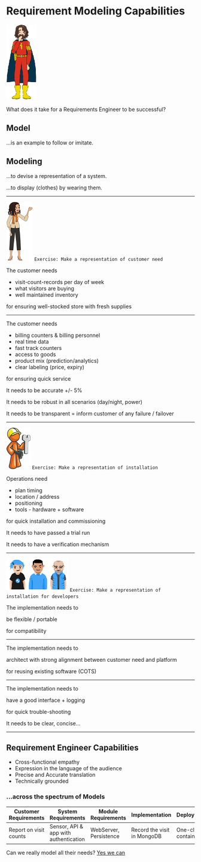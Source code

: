# Requirement Modeling Capabilities

![REbefore](images/engineer-before.png "RE-puzzled")

What does it take for a Requirements Engineer to be successful?

## Model

...is an example to follow or imitate.

## Modeling

...to devise a representation of a system.

...to display (clothes) by wearing them.

---

![storeowner](images/store-owner.png "store-owner")
`Exercise: Make a representation of customer need`

The customer needs

- visit-count-records per day of week
- what visitors are buying
- well maintained inventory

for ensuring well-stocked store with fresh supplies

---

The customer needs

- billing counters & billing personnel
- real time data
- fast track counters
- access to goods
- product mix (prediction/analytics)
- clear labeling (price, expiry)

for ensuring quick service

It needs to be accurate +/- 5%

It needs to be robust in all scenarios (day/night, power)

It needs to be transparent = inform customer of any failure / failover

---

![operations](images/operations.png)
`Exercise: Make a representation of installation`

Operations need

- plan timing
- location / address
- positioning
- tools - hardware + software

for quick installation and commissioning

It needs to have passed a trial run

It needs to have a verification mechanism

---

![developers](images/developers.png)
`Exercise: Make a representation of installation for developers`

The implementation needs to

be flexible / portable

for compatibility

---

The implementation needs to

architect with strong alignment between customer need and platform

for reusing existing software (COTS)

---

The implementation needs to

have a good interface + logging

for quick trouble-shooting

It needs to be clear, concise...

---

## Requirement Engineer Capabilities

- Cross-functional empathy
- Expression in the language of the audience
- Precise and Accurate translation
- Technically grounded

### ...across the spectrum of Models

<!-- markdownlint-disable MD013 -->

Customer Requirements | System Requirements | Module Requirements | Implementation | Deployment
---|---|---|---|---
Report on visit counts | Sensor, API & app with authentication | WebServer, Persistence | Record the visit in MongoDB | One-click container

Can we really model all their needs? [Yes we can](modeling-needs-analogy-structure.md)
